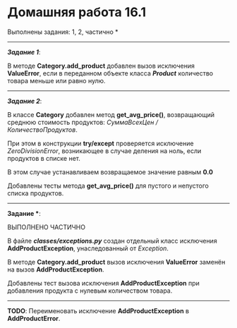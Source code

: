 # Домашняя работа 16.1

Выполнены задания: 1, 2, частично *

---


___Задание 1___:

В методе __Category.add_product__ добавлен вызов исключения __ValueError__, если в переданном объекте класса ___Product___ количество товара меньше или равно нулю.

---

___Задание 2___:

В классе __Category__ добавлен метод __get_avg_price()__, возвращающий среднюю стоимость продуктов: _СуммаВсехЦен / КоличествоПродуктов_.

При этом в конструкции __try/except__ проверяется исключение _ZeroDivisionError_, возникающее в случае деления на ноль, если продуктов в списке нет.

В этом случае устанавливаем возвращаемое значение равным __0.0__

Добавлены тесты метода __get_avg_price()__ для пустого и непустого списка продуктов.

---

__Задание *__:

ВЫПОЛНЕНО ЧАСТИЧНО

В файле ___classes/exceptions.py___ создан отдельный класс исключения __AddProductException__, унаследованный от _Exception_.

В методе __Category.add_product__ вызов исключения __ValueError__ заменён на вызов __AddProductException__.

Добавлены тест вызова исключения __AddProductException__ при добавления продукта с нулевым количеством товара.

---
__TODO__: Переименовать исключение __AddProductException__ в __AddProductError__.
